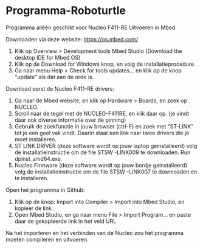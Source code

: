 # Programma-Roboturtle

Programma alléén geschikt voor Nucleo F411-RE
Uitvoeren in Mbed

Downloaden via deze website: https://os.mbed.com/

1. Klik op Overview > Development tools Mbed Studio (Download the desktop IDE for Mbed OS)
2. Klik op de Download for Windows knop, en volg de installatieprocedure.
3. Ga naar menu Help > Check for tools updates... en klik op de knop "update" als dat aan de orde is.

Download eerst de Nucleo F411-RE drivers:

1. Ga naar de Mbed website, en klik op Hardware > Boards, en zoek op NUCLEO.
2. Scroll naar de tegel met de NUCLEO-F411RE, en klik daar op. (je vindt daar ook diverse informatie over de pinning)
3. Gebruik de zoekfunctie in jouw browser (ctrl-F) en zoek met "ST-LINK" tot je een geel vak vindt. Daarin staat een link naar twee drivers die je moet installeren.
  1. ST LINK DRIVER (deze software wordt op jouw laptop geinstalleerd)
  volg de installatieinstructie om de file STSW -LINK009 te downloaden.
  Run dpinst_amd64.exe.
  2. Nucleo Firmware (deze software wordt op jouw bordje geinstalleerd)
  volg de installatieinstructie om de file STSW -LINK007 te downloaden en te installeren.

Open het programma in Github:
1. Klik op de knop: Import into Compiler > Import into Mbed Studio, en kopieer de link.
2. Open Mbed Studio, en ga naar menu File > Import Program... en paste daar de gekopieerde link in het veld URL

Na het importeren en het verbinden van de Nucleo zou het programma moeten compileren en uitvoeren.
